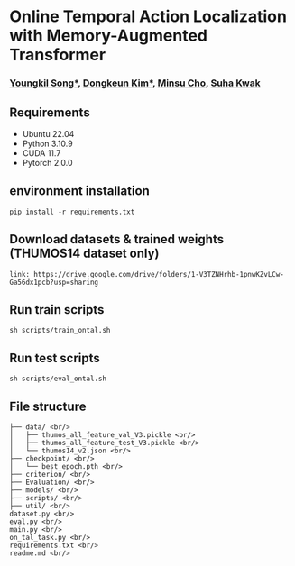 # Online Temporal Action Localization with Memory-Augmented Transformer

### [Youngkil Song*](https://www.linkedin.com/in/youngkil-song-8936792a3/), [Dongkeun Kim*](https://dk-kim.github.io/), [Minsu Cho](https://cvlab.postech.ac.kr/~mcho/), [Suha Kwak](https://suhakwak.github.io/)

## Requirements

- Ubuntu 22.04
- Python 3.10.9
- CUDA 11.7
- Pytorch 2.0.0

## environment installation
    
    pip install -r requirements.txt

## Download datasets & trained weights (THUMOS14 dataset only)

    link: https://drive.google.com/drive/folders/1-V3TZNHrhb-1pnwKZvLCw-Ga56dx1pcb?usp=sharing
    

## Run train scripts

    sh scripts/train_ontal.sh

## Run test scripts

    sh scripts/eval_ontal.sh

## File structure

    ├── data/ <br/>
    │   ├── thumos_all_feature_val_V3.pickle <br/>
    │   ├── thumos_all_feature_test_V3.pickle <br/>
    │   └── thumos14_v2.json <br/>
    ├── checkpoint/ <br/>
    │   └── best_epoch.pth <br/>
    ├── criterion/ <br/>
    ├── Evaluation/ <br/>
    ├── models/ <br/>
    ├── scripts/ <br/>
    ├── util/ <br/>
    dataset.py <br/>
    eval.py <br/>
    main.py <br/>
    on_tal_task.py <br/>
    requirements.txt <br/> 
    readme.md <br/> 
